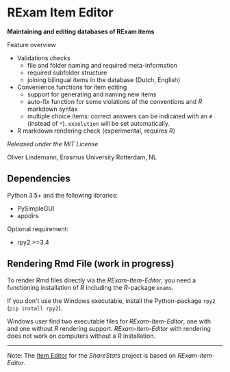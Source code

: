 # RExam Item Editor

**Maintaining and editing databases of RExam items**

Feature overview

* Validations checks
    *  file and folder naming and required meta-information 
    * required subfolder structure
    * joining bilingual items in the database (Dutch, English)
* Convenience functions for item editing
    * support for generating and naming new items
    * auto-fix function for some violations of the conventions and *R*  
      markdown syntax
    * multiple choice items: correct answers can be indicated with an `#` 
      (instead of `*`). `exsolution` will be set automatically.
* R markdown rendering check (experimental, requires *R*)

*Released under the MIT License*

Oliver Lindemann, Erasmus University Rotterdam, NL

 
## Dependencies

Python 3.5+ and the following libraries:
* PySimpleGUI
* appdirs

Optional requirement:
* rpy2 >=3.4


## Rendering Rmd File (work in progress)

To render Rmd files directly via the *RExam-Item-Editor*, you need 
a functioning installation of *R* including the *R*-package `exams`. 

If you don't use the Windows executable, install the Python-package `rpy2` (`pip install rpy2`). 

Windows user find two executable files for *RExam-Item-Editor*, one with
and one without *R* rendering support. *RExam-Item-Editor* with 
rendering does not work on computers  without a *R* installation.

---

Note: The [Item Editor](https://github.com/essb-mt-section/sharestats-item-editor)
for the *ShareStats* project is based on *RExam-item-Editor*.

